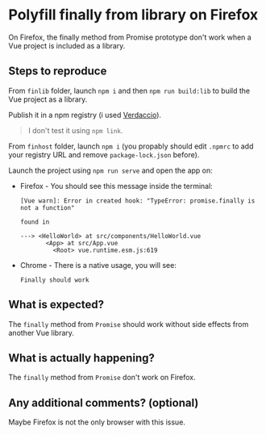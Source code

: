 # Polyfill finally from library on Firefox

On Firefox, the finally method from Promise prototype don't work when a Vue project is included as a library.

## Steps to reproduce

From `finlib` folder, launch `npm i` and then `npm run build:lib` to build the Vue project as a library.

Publish it in a npm registry (i used [Verdaccio][]).

> I don't test it using `npm link`.

From `finhost` folder, launch `npm i` (you propably should edit `.npmrc` to add your registry URL and remove `package-lock.json` before).

Launch the project using `npm run serve` and open the app on:

* Firefox - You should see this message inside the terminal:
  ```
  [Vue warn]: Error in created hook: "TypeError: promise.finally is not a function"
  
  found in
  
  ---> <HelloWorld> at src/components/HelloWorld.vue
         <App> at src/App.vue
           <Root> vue.runtime.esm.js:619
  ```
* Chrome - There is a native usage, you will see:
  ```
  Finally should work
  ```

## What is expected?

The `finally` method from `Promise` should work without side effects from another Vue library.

## What is actually happening?

The `finally` method from `Promise` don't work on Firefox.

## Any additional comments? (optional)

Maybe Firefox is not the only browser with this issue.

[verdaccio]: https://verdaccio.org/
